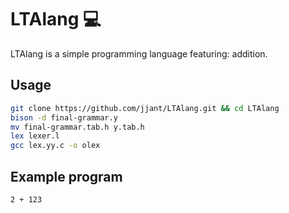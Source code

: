 # LTAlang 💻

LTAlang is a simple programming language featuring: addition.

## Usage

```bash
git clone https://github.com/jjant/LTAlang.git && cd LTAlang
bison -d final-grammar.y
mv final-grammar.tab.h y.tab.h
lex lexer.l
gcc lex.yy.c -o olex
```

## Example program

```
2 + 123
```
